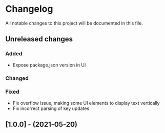 # Changelog

All notable changes to this project will be documented in this file.

## Unreleased changes

### Added
- Expose package.json version in UI

### Changed

### Fixed
- Fix overflow issue, making some UI elements to display text vertically
- Fix incorrect parsing of key updates

## [1.0.0] - (2021-05-20)
